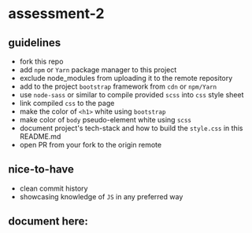 # assessment-2

## guidelines

- fork this repo
- add `npm` or `Yarn` package manager to this project
- exclude node_modules from uploading it to the remote repository
- add to the project `bootstrap` framework from `cdn` or `npm/Yarn`
- use `node-sass` or similar to compile provided `scss` into `css` style sheet
- link compiled `css` to the page
- make the color of `<h1>` white using `bootstrap`
- make color of `body` pseudo-element white using `scss`
- document project's tech-stack and how to build the `style.css` in this README.md
- open PR from your fork to the origin remote

## nice-to-have

- clean commit history
- showcasing knowledge of `JS` in any preferred way

## document here:
